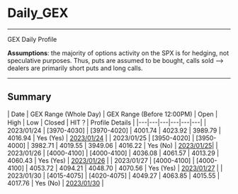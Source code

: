 # Daily_GEX


*** 
GEX Daily Profile 

**Assumptions**: the majority of options activity on the SPX is for hedging, not speculative purposes. Thus, puts are assumed to be bought, calls sold --> dealers are primarily short puts and long calls.


*** 

## Summary

| Date | GEX Range (Whole Day) | GEX Range (Before 12:00PM) | Open | High | Low | Closed | HIT？| Profile Details |
|---|---|---|---|---|---|
| 2023/01/24 | [3970-4030] | [3970-4020] | 4001.74 | 4023.92 | 3989.79 | 4016.94 | Yes (Yes) | <a href="https://fengqifang.github.io/Daily_GEX/0124_GEX.html" title="2023/01/24">2023/01/24</a> |
| 2023/01/25 | [3950-4020] | [3950-4000] | 3982.71 | 4019.55 | 3949.06 | 4016.22 | Yes (No)  | <a href="https://fengqifang.github.io/Daily_GEX/0125_GEX.html" title="2023/01/25">2023/01/25</a>|
| 2023/01/26 | [4000-4100] | [4000-4100] | 4036.08 | 4061.57 | 4013.29 | 4060.43 | Yes (Yes) | <a href="https://fengqifang.github.io/Daily_GEX/0126_GEX.html" title="2023/01/26">2023/01/26</a> |
| 2023/01/27 | [4000-4100] | [4000-4100] | 4053.72 | 4094.21 | 4048.70 | 4070.56 | Yes (Yes) | <a href="https://fengqifang.github.io/Daily_GEX/0127_GEX.html" title="2023/01/27">2023/01/27</a> |
| 2023/01/30 | [4015-4075] | [4020-4075] | 4049.27 | 4063.85 | 4015.55 | 4017.76 | Yes (No) | <a href="https://fengqifang.github.io/Daily_GEX/0130_GEX.html" title="2023/01/30">2023/01/30</a> |

